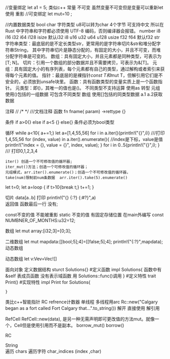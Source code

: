 //变量绑定 let a1 = 5;  类似c++ 常量  不可变   虽然变量不可变但是变量可以重新let使用 重影
//可变绑定 let mut=10 ;


//内置数据类型
bool
char 字符类型 u8可以转为char  4个字节 可支持中文  所以在 Rust 中字符串和字符都必须使用 UTF-8 编码，否则编译器会报错。
number  i8  i16 i32 i64 i128 isize 默认i32
        i8  u16 u32 u64 u128 usize
        f32 f64  默认f32
str  字符串类型：最底层的是不定长类型str，更常用的是字符串切片&str和堆分配字符串String， 其中字符串切片是静态分配的，有固定的大小，并且不可变，而堆分配字符串是可变的。
数组：具有固定大小，并且元素都是同种类型，可表示为[T; N]。
切片：引用一个数组的部分数据并且不需要拷贝，可表示为&[T]。
元组：具有固定大小的有序列表，每个元素都有自己的类型，通过解构或者索引来获得每个元素的值。
指针：最底层的是裸指针*const T和*mut T，但解引用它们是不安全的，必须放到unsafe块里。
函数：具有函数类型的变量实质上是一个函数指针。
元类型：即()，其唯一的值也是()。
不同类型不支持运算  使用as 转型
元组 使用()包括的一组数据 可包含不同类型
数组 使用[]包括的同类型数据  a.1  a.2获取数据

注释 // /*   */   ///文档注释
函数 fn fname( param) ->rettype {}

条件 if a>0{} else if a<5 {} else{} 条件必须为bool类型

循环 while a<10{  a+=1;}
let a=[1,4,55,56] 
for i in a.iter(){println!("{}",i)}  ///打印1,4,55,56
for (index, value) in a.iter().enumerate(){ //index是下标，value是值
        println!("index = {}, value = {}", index, value);
 }
for i in 0..5{println!("{}",i); } /// 打印0,1,2,3,4

    iter() 创造一个不可修改值的循环器;
    iter_mut()方法；创造一个可修改值的循环器；
    元组模式，arr.iter().enumerate()；创造一个不可修改值的循环器，
    take(num)限制前num条数据  arr.iter().take(5).enumerate()

let t=0;
let a=loop {
    if t>10{break t;}
    t+=1;
}
    
切片 data[a..b]
打印 println!("{} {:?} {:#?}",a)  
返回值   函数最后一行 没有;

const不变的值  不能被重影
static   不变的值 有固定存储位置
在main外编写
const NUMBNER_OF_MONTHS:u32=12;

数组
let mut array:[i32;3]=[0;3];

二维数组
    let mut mapdata:[[bool;5];4]=[[false;5];4];
    println!("{:?}",mapdata);
    动态数组

动态数组
    let v:Vev<i32>=Vec![]

面向对象
定义数据结构
    sturct Solutions{}
    #定义函数 
    impl Solutions{
        函数中有&self 表成员函数 
        没有表示域函数 用 Solutions::func()调用
    }
    #定义特性
    trait Print()
    #实现特性
    impl Print for Solutions{

    }

类比c++智能指针
RC refrence计数器  单线程 多线程用arc
    Rc::new("Calgary began as a fort called Fort Calgary that...".to_string())
    解开 直接使用
解引用

RefCell  RefCell::new(data), 是另一种无需声明即可更改值的方法mut。就像一个，Cell但是使用引用而不是副本。
    borrow_mut()
    borrow()

RC

String  
    遍历 
      chars  遍历字符
      char_indices (index ,char)